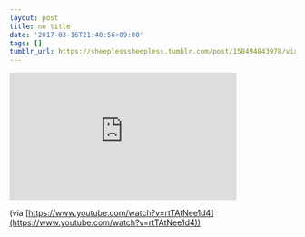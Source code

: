 ```yaml
---
layout: post
title: no title
date: '2017-03-16T21:40:56+09:00'
tags: []
tumblr_url: https://sheeplesssheepless.tumblr.com/post/158494843978/via-httpswwwyoutubecomwatchv-rttatnee1d4
---
```

<iframe width="400" height="225" id="youtube_iframe" src="https://www.youtube.com/embed/rtTAtNee1d4?feature=oembed&amp;enablejsapi=1&amp;origin=https://safe.txmblr.com&amp;wmode=opaque" frameborder="0" allow="accelerometer; autoplay; encrypted-media; gyroscope; picture-in-picture" allowfullscreen></iframe>  

(via [https://www.youtube.com/watch?v=rtTAtNee1d4](https://www.youtube.com/watch?v=rtTAtNee1d4))

